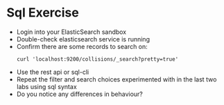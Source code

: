 # Sql Exercise

* Login into your ElasticSearch sandbox
* Double-check elasticsearch service is running 
* Confirm there are some records to search on:
  ```
  curl 'localhost:9200/collisions/_search?pretty=true'
  ```
* Use the rest api or sql-cli
* Repeat the filter and search choices experimented with in the last two labs using sql syntax
* Do you notice any differences in behaviour?



